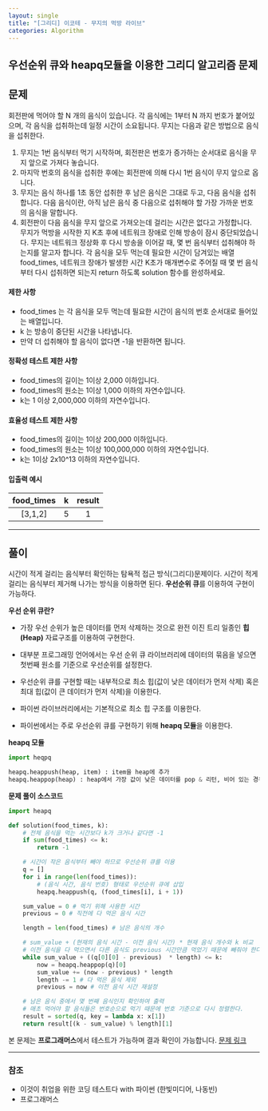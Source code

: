 ```yaml
---
layout: single
title: "[그리디] 이코테 - 무지의 먹방 라이브"
categories: Algorithm
---
```


## 우선순위 큐와 heapq모듈을 이용한 그리디 알고리즘 문제

## 문제

회전판에 먹어야 할 N 개의 음식이 있습니다. 각 음식에는 1부터 N 까지 번호가 붙어있으며,
각 음식을 섭취하는데 일정 시간이 소요됩니다. 무지는 다음과 같은 방법으로 음식을 섭취한다.

1. 무지는 1번 음식부터 먹기 시작하며, 회전판은 번호가 증가하는 순서대로 음식을 무지 앞으로 가져다 놓습니다.
2. 마지막 번호의 음식을 섭취한 후에는 회전판에 의해 다시 1번 음식이 무지 앞으로 옵니다.
3. 무지는 음식 하나를 1초 동안 섭취한 후 남은 음식은 그대로 두고, 다음 음식을 섭취합니다.
   다음 음식이란, 아직 남은 음식 중 다음으로 섭취해야 할 가장 가까운 번호의 음식을 말합니다.
4. 회전판이 다음 음식을 무지 앞으로 가져오는데 걸리는 시간은 없다고 가정합니다.
   무지가 먹방을 시작한 지 K초 후에 네트워크 장애로 인해 방송이 잠시 중단되었습니다.
   무지는 네트워크 정상화 후 다시 방송을 이어갈 때, 몇 번 음식부터 섭취해야 하는지를 알고자 합니다.
   각 음식을 모두 먹는데 필요한 시간이 담겨있는 배열 food_times, 네트워크 장애가 발생한 시간 K초가 매개변수로
   주어질 때 몇 번 음식부터 다시 섭취하면 되는지 return 하도록 solution 함수를 완성하세요.

#### 제한 사항

- food_times 는 각 음식을 모두 먹는데 필요한 시간이 음식의 번호 순서대로 들어있는 배열입니다.
- k 는 방송이 중단된 시간을 나타냅니다.
- 만약 더 섭취해야 할 음식이 없다면 -1을 반환하면 됩니다.

#### 정확성 테스트 제한 사항

- food_times의 길이는 1이상 2,000 이하입니다.
- food_times의 원소는 1이상 1,000 이하의 자연수입니다.
- k는 1 이상 2,000,000 이하의 자연수입니다.

#### 효율성 테스트 제한 사항

- food_times의 길이는 1이상 200,000 이하입니다.
- food_times의 원소는 1이상 100,000,000 이하의 자연수입니다.
- k는 1이상 2x10^13 이하의 자연수입니다.

#### 입출력 예시

| food_times |  k  | result |
| :--------: | :-: | :----: |
|  [3,1,2]   |  5  |   1    |

---

## 풀이

시간이 적게 걸리는 음식부터 확인하는 탐욕적 접근 방식(그리디)문제이다.
시간이 적게 걸리는 음식부터 제거해 나가는 방식을 이용하면 된다.
**우선순위 큐**를 이용하여 구현이 가능하다.

**우선 순위 큐란?**

- 가장 우선 순위가 높은 데이터를 먼저 삭제하는 것으로 완전 이진 트리 일종인 **힙(Heap)** 자료구조를 이용하여 구현한다.

- 대부분 프로그래밍 언어에서는 우선 순위 큐 라이브러리에 데이터의 묶음을 넣으면 첫번째 원소를 기준으로 우선순위를 설정한다.

- 우선순위 큐를 구현할 때는 내부적으로 최소 힙(값이 낮은 데이터가 먼저 삭제) 혹은 최대 힙(값이 큰 데이터가 먼저 삭제)을 이용한다.

- 파이썬 라이브러리에서는 기본적으로 최소 힙 구조를 이용한다.

- 파이썬에서는 주로 우선순위 큐를 구현하기 위해 **heapq 모듈**을 이용한다.

**heapq 모듈**

```python
import heqpq

heapq.heappush(heap, item) : item을 heap에 추가
heapq.heappop(heap) : heap에서 가장 값이 낮은 데이터를 pop & 리턴, 비어 있는 경우 IndexError가 호출
```

**문제 풀이 소스코드**

```python
import heapq

def solution(food_times, k):
    # 전체 음식을 먹는 시간보다 k가 크거나 같다면 -1
    if sum(food_times) <= k:
        return -1

    # 시간이 작은 음식부터 빼야 하므로 우선순위 큐를 이용
    q = []
    for i in range(len(food_times)):
        # (음식 시간, 음식 번호) 형태로 우선순위 큐에 삽입
        heapq.heappush(q, (food_times[i], i + 1))

    sum_value = 0 # 먹기 위해 사용한 시간
    previous = 0 # 직전에 다 먹은 음식 시간

    length = len(food_times) # 남은 음식의 개수

    # sum_value + (현재의 음식 시간 - 이전 음식 시간) * 현재 음식 개수와 k 비교
    # 이전 음식을 다 먹으면서 다른 음식도 previous 시간만큼 먹었기 때문에 빼줘야 한다.
    while sum_value + ((q[0][0] - previous)  * length) <= k:
        now = heapq.heappop(q)[0]
        sum_value += (now - previous) * length
        length -= 1 # 다 먹은 음식 제외
        previous = now # 이전 음식 시간 재설정

    # 남은 음식 중에서 몇 번째 음식인지 확인하여 출력
    # 매초 먹어야 할 음식들은 번호순으로 먹기 때문에 번호 기준으로 다시 정렬한다.
    result = sorted(q, key = lambda x: x[1])
    return result[(k - sum_value) % length][1]
```

본 문제는 **프로그래머스**에서 테스트가 가능하며 결과 확인이 가능합니다.
[문제 링크](https://school.programmers.co.kr/learn/courses/30/lessons/42891?language=python3)

---

### 참조

- 이것이 취업을 위한 코딩 테스트다 with 파이썬 (한빛미디어, 나동빈)
- 프로그래머스
